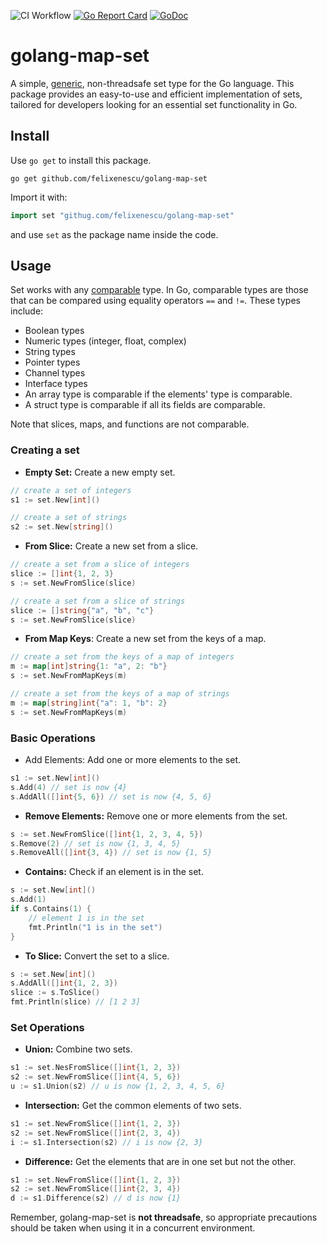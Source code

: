 ![CI Workflow](https://github.com/felixenescu/golang-map-set/actions/workflows/ci.yml/badge.svg)
[![Go Report Card](https://goreportcard.com/badge/github.com/felixenescu/golang-map-set)](https://goreportcard.com/report/github.com/felixenescu/golang-map-set)
[![GoDoc](https://godoc.org/github.com/felixenescu/golang-map-set?status.svg)](http://godoc.org/github.com/felixenescu/golang-map-set)


# golang-map-set

A simple, [generic](https://go.dev/doc/tutorial/generics), non-threadsafe set type for the Go language. This package provides an easy-to-use and efficient implementation of sets, tailored for developers looking for an essential set functionality in Go.


## Install

Use `go get` to install this package.

```shell
go get github.com/felixenescu/golang-map-set
```

Import it with:

```go
import set "githug.com/felixenescu/golang-map-set"
```

and use `set` as the package name inside the code.

## Usage

Set works with any [comparable](https://go.dev/ref/spec#Comparison_operators) type. In Go, comparable types are those that can be compared using equality operators `==` and `!=`. These types include:

 - Boolean types
 - Numeric types (integer, float, complex)
 - String types
 - Pointer types
 - Channel types
 - Interface types
 - An array type is comparable if the elements' type is comparable.
 - A struct type is comparable if all its fields are comparable.

Note that slices, maps, and functions are not comparable.


### Creating a set

 - **Empty Set:** Create a new empty set.
```go
// create a set of integers
s1 := set.New[int]()

// create a set of strings
s2 := set.New[string]()
```

 - **From Slice:** Create a new set from a slice.

```go
// create a set from a slice of integers
slice := []int{1, 2, 3}
s := set.NewFromSlice(slice)

// create a set from a slice of strings
slice := []string{"a", "b", "c"}
s := set.NewFromSlice(slice)
```

 - **From Map Keys**: Create a new set from the keys of a map.

```go
// create a set from the keys of a map of integers
m := map[int]string{1: "a", 2: "b"}
s := set.NewFromMapKeys(m)

// create a set from the keys of a map of strings
m := map[string]int{"a": 1, "b": 2}
s := set.NewFromMapKeys(m)
```

### Basic Operations

 - Add Elements: Add one or more elements to the set.

```go
s1 := set.New[int]()
s.Add(4) // set is now {4}
s.AddAll([]int{5, 6}) // set is now {4, 5, 6}
```

 - **Remove Elements:** Remove one or more elements from the set.

```go
s := set.NewFromSlice([]int{1, 2, 3, 4, 5})
s.Remove(2) // set is now {1, 3, 4, 5}
s.RemoveAll([]int{3, 4}) // set is now {1, 5}
```


 - **Contains:** Check if an element is in the set.
```go
s := set.New[int]()
s.Add(1)
if s.Contains(1) {
    // element 1 is in the set
    fmt.Println("1 is in the set")
}
```

 - **To Slice:** Convert the set to a slice.

```go
s := set.New[int]()
s.AddAll([]int{1, 2, 3})
slice := s.ToSlice()
fmt.Println(slice) // [1 2 3]
```


### Set Operations

 - **Union:** Combine two sets.

```go
s1 := set.NesFromSlice([]int{1, 2, 3})
s2 := set.NewFromSlice([]int{4, 5, 6})
u := s1.Union(s2) // u is now {1, 2, 3, 4, 5, 6}
```

 - **Intersection:** Get the common elements of two sets.

```go
s1 := set.NewFromSlice([]int{1, 2, 3})
s2 := set.NewFromSlice([]int{2, 3, 4})
i := s1.Intersection(s2) // i is now {2, 3}
```

 - **Difference:** Get the elements that are in one set but not the other.

```go
s1 := set.NewFromSlice([]int{1, 2, 3})
s2 := set.NewFromSlice([]int{2, 3, 4})
d := s1.Difference(s2) // d is now {1}
```

Remember, golang-map-set is **not threadsafe**, so appropriate precautions should be taken when using it in a concurrent environment.